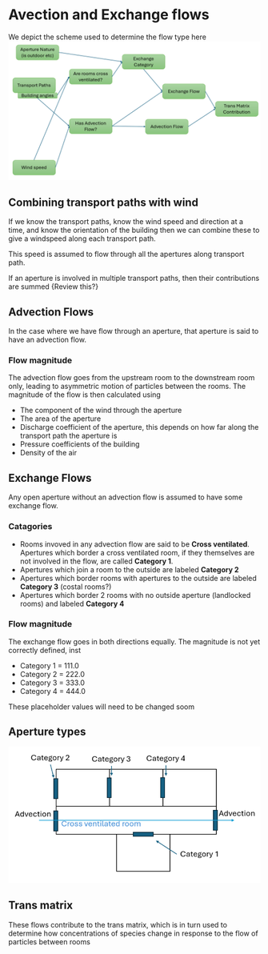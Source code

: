 # Avection and Exchange flows

We depict the scheme used to determine the flow type here 
![alt text](advection_and_exchange_flows.png)


## Combining transport paths with wind

If we know the transport paths, know the wind speed and direction at a time, and know the orientation of the building then we can combine these to give a windspeed along each transport path.

This speed is assumed to flow through all the apertures along transport path.

If an aperture is involved in multiple transport paths, then their contributions are summed {Review this?}


## Advection Flows

In the case where we have flow through an aperture, that aperture is said to have an advection flow.

### Flow magnitude

The advection flow goes from the upstream room to the downstream room only, leading to asymmetric motion of particles between the rooms.
The magnitude of the flow is then calculated using

+ The component of the wind through the aperture
+ The area of the aperture
+ Discharge coefficient of the aperture, this depends on how far along the transport path the aperture is
+ Pressure coefficients of the building
+ Density of the air

## Exchange Flows

Any open aperture without an advection flow is assumed to have some exchange flow.

### Catagories

+ Rooms invoved in any advection flow are said to be  **Cross ventilated**. Apertures which border a cross ventilated room, if they themselves are not involved in the flow, are called **Category 1**.
+ Apertures which join a room to the outside are labeled **Category 2**
+ Apertures which border rooms with apertures to the outside are labeled **Category 3** (costal rooms?)
+ Apertures which border 2 rooms with no outside aperture (landlocked rooms) and labeled **Category 4**

### Flow magnitude

The exchange flow goes in both directions equally.
The magnitude is not yet correctly defined, inst

+ Category 1  = 111.0
+ Category 2  = 222.0
+ Category 3  = 333.0
+ Category 4  = 444.0

These placeholder values will need to be changed soom

## Aperture types 

![alt text](aperture_types.png)

## Trans matrix

These flows contribute to the trans matrix, which is in turn used to determine how concentrations of species change in response to the flow of particles between rooms 